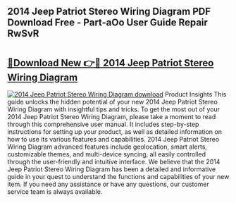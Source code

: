 ## 2014 Jeep Patriot Stereo Wiring Diagram PDF Download Free - Part-aOo User Guide Repair RwSvR

# <h2><a href="http://dfmzdj.blite.top/?on=2014+Jeep+Patriot+Stereo+Wiring+Diagram">🔗Download New 👉🔴 2014 Jeep Patriot Stereo Wiring Diagram</a></h2>

[![2014 Jeep Patriot Stereo Wiring Diagram download](https://i.imgur.com/lujVjoI.png)](http://dfmzdj.blite.top/?on=2014+Jeep+Patriot+Stereo+Wiring+Diagram)
Product Insights This guide unlocks the hidden potential of your new 2014 Jeep Patriot Stereo Wiring Diagram with insightful tips and tricks. To get the most out of your 2014 Jeep Patriot Stereo Wiring Diagram, please take a moment to read through this comprehensive user manual. It includes step-by-step instructions for setting up your product, as well as detailed information on how to use its various features and capabilities. 2014 Jeep Patriot Stereo Wiring Diagram advanced features include geolocation, smart alerts, customizable themes, and multi-device syncing, all easily controlled through the user-friendly and intuitive interface. We believe that the 2014 Jeep Patriot Stereo Wiring Diagram has been a detailed and informative guide in your quest to understand the functions and capabilities of your new item. If you need any assistance or have any questions, our customer service team is always available.
